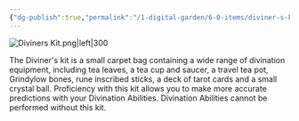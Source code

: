 ```yaml
---
{"dg-publish":true,"permalink":"/1-digital-garden/6-0-items/diviner-s-kit/","tags":["#item","#mundane","DnDB-done"]}
---
```


![Diviners Kit.png|left|300](/img/user/1%20DIGITAL%20GARDEN/Images%20&%20Banners/Diviners%20Kit.png)

The Diviner's kit is a small carpet bag containing a wide range of divination equipment, including tea leaves, a tea cup and saucer, a travel tea pot, Grindylow bones, rune inscribed sticks, a deck of tarot cards and a small crystal ball. Proficiency with this kit allows you to make more accurate predictions with your Divination Abilities. Divination Abilities cannot be performed without this kit.